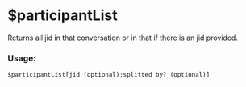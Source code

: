 # $participantList

Returns all jid in that conversation or in that <jid> if there is an jid provided.

### Usage:

```plain
$participantList[jid (optional);splitted by? (optional)]
```

